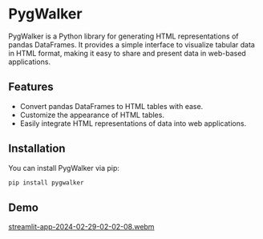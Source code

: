 # PygWalker

PygWalker is a Python library for generating HTML representations of pandas DataFrames. It provides a simple interface to visualize tabular data in HTML format, making it easy to share and present data in web-based applications.

## Features

- Convert pandas DataFrames to HTML tables with ease.
- Customize the appearance of HTML tables.
- Easily integrate HTML representations of data into web applications.

## Installation

You can install PygWalker via pip:

```bash
pip install pygwalker
```

## Demo
[streamlit-app-2024-02-29-02-02-08.webm](https://github.com/figo2001/Pygwalker/assets/78696850/3e2c3d46-7379-46ba-9330-e0bb3db0d9e4)

